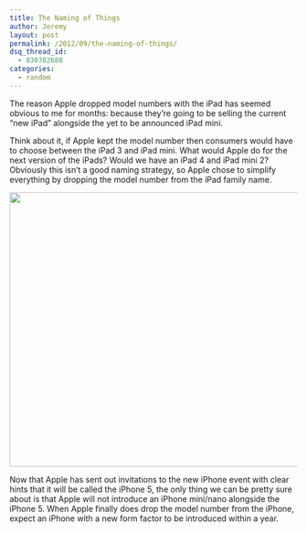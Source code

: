 ```yaml
---
title: The Naming of Things
author: Jeremy
layout: post
permalink: /2012/09/the-naming-of-things/
dsq_thread_id:
  - 830782688
categories:
  - random
---
```

The reason Apple dropped model numbers with the iPad has seemed obvious to me for months: because they&#8217;re going to be selling the current &#8220;new iPad&#8221; alongside the yet to be announced iPad mini.

Think about it, if Apple kept the model number then consumers would have to choose between the iPad 3 and iPad mini. What would Apple do for the next version of the iPads? Would we have an iPad 4 and iPad mini 2? Obviously this isn&#8217;t a good naming strategy, so Apple chose to simplify everything by dropping the model number from the iPad family name.

<a onclick="javascript:pageTracker._trackPageview('/downloads/wp-content/uploads/2012/09/iphone_2012_media_invite.jpeg');"  href="http://jherrman.com/wp-content/uploads/2012/09/iphone_2012_media_invite.jpeg"><img class="aligncenter size-full wp-image-134" title="iphone_2012_media_invite" src="http://jherrman.com/wp-content/uploads/2012/09/iphone_2012_media_invite.jpeg" alt="" width="535" height="480" /></a>

Now that Apple has sent out invitations to the new iPhone event with clear hints that it will be called the iPhone 5, the only thing we can be pretty sure about is that Apple will not introduce an iPhone mini/nano alongside the iPhone 5. When Apple finally does drop the model number from the iPhone, expect an iPhone with a new form factor to be introduced within a year.